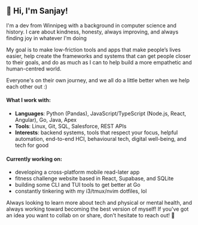 ## 👋 Hi, I'm Sanjay!

I'm a dev from Winnipeg with a background in computer science and history. I care about kindness, honesty, always improving, and always finding joy in whatever I'm doing

My goal is to make low-friction tools and apps that make people’s lives easier, help create the frameworks and systems that can get people closer to their goals, and do as much as I can to help build a more empathetic and human-centred world. 

Everyone's on their own journey, and we all do a little better when we help each other out :)

#### What I work with:

- **Languages**: Python (Pandas), JavaScript/TypeScript (Node.js, React, Angular), Go, Java, Apex
- **Tools**: Linux, Git, SQL, Salesforce, REST APIs
- **Interests**: backend systems, tools that respect your focus, helpful automation, end-to-end HCI, behavioural tech, digital well-being, and tech for good

#### Currently working on:

- developing a cross-platform mobile read-later app 
- fitness challenge website based in React, Supabase, and SQLite
- building some CLI and TUI tools to get better at Go
- constantly tinkering with my i3/tmux/nvim dotfiles, lol

 Always looking to learn more about tech and physical or mental health, and always working toward becoming the best version of myself! If you've got an idea you want to collab on or share, don't hesitate to reach out! 🙂

